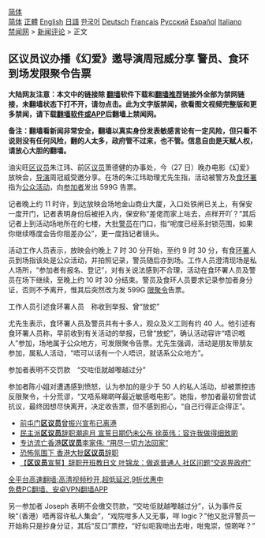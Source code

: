  <!-- 面包屑导航 --> <div class="breadcrumb"><!-- GTranslate: https://gtranslate.io/ -->  <div class="switcher notranslate">  <div class="selected">  <a href="#" onclick="return false;"> 简体</a>  </div>  <div class="option">  <a href="https://www.bannedbook.org" onclick="doGTranslate('zh-CN|zh-CN');jQuery('div.switcher div.selected a').html(jQuery(this).html());return false;" title="简体中文" class="nturl selected"> 简体</a>  <a href="https://www.bannedbook.org/zh-tw/" onclick="doGTranslate('zh-CN|zh-TW');jQuery('div.switcher div.selected a').html(jQuery(this).html());return false;" title="繁體中文" class="nturl"> 正體</a>  <a href="https://www.bannedbook.org/en/" onclick="doGTranslate('zh-CN|en');jQuery('div.switcher div.selected a').html(jQuery(this).html());return false;" title="English" class="nturl"> English</a>  <a href="https://www.bannedbook.org/ja/" onclick="doGTranslate('zh-CN|ja');jQuery('div.switcher div.selected a').html(jQuery(this).html());return false;" title="日本語" class="nturl"> 日語</a>  <a href="https://www.bannedbook.org/ko/" onclick="doGTranslate('zh-CN|ko');jQuery('div.switcher div.selected a').html(jQuery(this).html());return false;" title="한국어" class="nturl"> 한국어</a>  <a href="https://www.bannedbook.org/de/" onclick="doGTranslate('zh-CN|de');jQuery('div.switcher div.selected a').html(jQuery(this).html());return false;" title="Deutsch" class="nturl"> Deutsch</a>  <a href="https://www.bannedbook.org/fr/" onclick="doGTranslate('zh-CN|fr');jQuery('div.switcher div.selected a').html(jQuery(this).html());return false;" title="Français" class="nturl"> Français</a>  <a href="https://www.bannedbook.org/ru/" onclick="doGTranslate('zh-CN|ru');jQuery('div.switcher div.selected a').html(jQuery(this).html());return false;" title="Русский" class="nturl"> Русский</a>  <a href="https://www.bannedbook.org/es/" onclick="doGTranslate('zh-CN|es');jQuery('div.switcher div.selected a').html(jQuery(this).html());return false;" title="Español" class="nturl"> Español</a>  <a href="https://www.bannedbook.org/it/" onclick="doGTranslate('zh-CN|it');jQuery('div.switcher div.selected a').html(jQuery(this).html());return false;" title="Italiano" class="nturl"> Italiano</a>  </div>  </div>      <div class='breadcrumb-sub'><!-- Breadcrumb NavXT 6.3.0 --> <a href="https://www.bannedbook.org/" class="home">禁闻网</a> &gt; <a href="https://www.bannedbook.org/bnews/comments/" class="category">新闻评论</a> &gt; 正文</div></div><h2>区议员议办播《幻爱》邀导演周冠威分享 警员、食环到场发限聚令告票</h2> <p class="notice"><b>大陆网友注意：本文中的链接除 <a href="https://github.com/bannedbook/fanqiang" >翻墙</a>软件下载和<a href="https://github.com/killgcd/justmysocks/blob/master/README.md">翻墙推荐</a>链接外全部为禁网链接，未翻墙状态下打不开，请勿点击。此为文字版禁闻，欲看图文视频完整版和更多禁闻，请下载<a href="https://github.com/bannedbook/fanqiang">翻墙软件或APP</a>后翻墙上禁闻网。</p><p>备注：翻墙看新闻非常安全，翻墙以真实身份发表敏感言论有一定风险，但只看不说则没有任何风险，翻的人太多，政府管不过来，也不管。信息自由是天赋人权，请放心大胆的翻墙。</b></p>  <div class="entry">  <p>油尖旺<a href="https://www.bannedbook.org/bnews/tag/%E5%8C%BA%E8%AE%AE%E5%91%98/" class="st_tag internal_tag" rel="tag" title="标签 区议员 下的日志">区议员</a>朱江玮、前区<a href="https://www.bannedbook.org/bnews/tag/%e8%ae%ae%e5%91%98/" class="st_tag internal_tag" rel="tag" title="标签 议员 下的日志">议员</a>萧德健的办事处，今（27 日）晚办电影《幻爱》放映会，<a href="https://www.bannedbook.org/bnews/tag/%e5%af%bc%e6%bc%94/" class="st_tag internal_tag" rel="tag" title="标签 导演 下的日志">导演</a>周冠威受邀分享。在场的朱江玮助理尤先生指，活动被警方及<a href="https://www.bannedbook.org/bnews/tag/%E9%A3%9F%E7%8E%AF%E7%BD%B2/" class="st_tag internal_tag" rel="tag" title="标签 食环署 下的日志">食环署</a>指为<a href="https://www.bannedbook.org/bnews/tag/%E5%85%AC%E4%BC%97%E6%B4%BB%E5%8A%A8/" class="st_tag internal_tag" rel="tag" title="标签 公众活动 下的日志">公众活动</a>，向<a href="https://www.bannedbook.org/bnews/tag/%E5%8F%82%E5%8A%A0%E8%80%85/" class="st_tag internal_tag" rel="tag" title="标签 参加者 下的日志">参加者</a>发出 599G 告票。</p> <p>记者晚上约 11 时许，到达放映会场地金山商业大厦，入口处铁闸已关上，有保安一度开门，记者表明身份后被拒入内，保安称“差佬而家上咗去，点样开吖？”其后记者上到活动场地所在的七楼，大批<a href="https://www.bannedbook.org/bnews/tag/%E8%AD%A6%E5%91%98/" class="st_tag internal_tag" rel="tag" title="标签 警员 下的日志">警员</a>在门口，指“呢度已经系封锁范围，如果你继续喺度会告你阻差办公”，更一度挡记者镜头。</p>  <p>活动工作人员表示，放映会约晚上 7 时 30 分开始，至约 9 时 30 分，有食<a href="https://www.bannedbook.org/bnews/tag/%E7%8E%AF%E7%BD%B2/" class="st_tag internal_tag" rel="tag" title="标签 环署 下的日志">环署</a>人员到场指该处是公众活动，并拍照记录，警员随后亦到场。工作人员澄清现场是私人场所，“参加者有报名、登记”，对有关说法感到不合理，活动在食环署人员及警员在场下继续，至晚上约 10 时 30 分结束。警员及食环人员要求记录参加者身分证，否则不予离开，惟其后突然改为发 599G <a href="https://www.bannedbook.org/bnews/tag/%E9%99%90%E8%81%9A%E4%BB%A4/" class="st_tag internal_tag" rel="tag" title="标签 限聚令 下的日志">限聚令</a>告票。</p> <p>工作人员引述食环署人员　称收到举报、曾“放蛇”</p>  <p>尤先生表示，食环署人员及警员共有十多人，观众及义工则有约 40 人。他引述有食环署人员称，早前收到有关活动的举报，已曾“放蛇”，确认活动容许“唔识嘅人”参加，场地属于公众地方，可发限聚令告票。尤先生强调，活动是朋友带朋友参加，属私人活动，“唔可以话有一个人唔识，就话系公众地方”。</p> <p>参加者表明不交罚款　“交咗佢就越嚟越过分”</p>  <p>参加者陈小姐对遭遇感到愤怒，认为参加的是少于 50 人的私人活动，却被票控违反限聚令，十分荒谬，“又唔系睇啲咩最近敏感嘅电影”。她指，参加者最初曾尝试抗议，最终因想尽快离开，决定收告票，但不感到担心，“自己行得正企得正”。</p> <ul class='op-related-articles' title='相关阅读'> <li><a href='https://www.bannedbook.org/bnews/comments/20210820/1609548.html' target='_blank'>前屯门<b>区议员</b>曾振兴宣布已离港</a></li> <li><a href='https://www.bannedbook.org/bnews/comments/20210818/1608546.html' target='_blank'>民主派<b>区议员</b>辞职潮逾月 宣誓日期仍未公布 徐英伟：容许我做得细致啲</a></li> <li><a href='https://www.bannedbook.org/bnews/cnnews/hknews/20210818/1608126.html' target='_blank'>专访流亡香港<b>区议员</b>李家伟: “用尽一切方法回家”</a></li> <li><a href='https://www.bannedbook.org/bnews/headline/20210817/1607585.html' target='_blank'>恐怖氛围下 香港大批<b>区议员</b>辞职</a></li> <li><a href='https://www.bannedbook.org/bnews/comments/20210814/1606223.html' target='_blank'>【<b>区议员</b>宣誓】辞职开班教日文 叶锦龙：做返普通人 社区问题“交返畀政府”</a></li> </ul> <p class="texttj"> <a href="https://github.com/bannedbook/fanqiang/wiki/V2ray%E6%9C%BA%E5%9C%BA" target="_blank">全平台高速翻墙:高清视频秒开,超低延迟,9折优惠中</a><br/> <a href="https://github.com/bannedbook/fanqiang/wiki/%E7%A6%81%E9%97%BB%E7%BD%91%E5%AE%89%E5%8D%93%E7%BF%BB%E5%A2%99%E6%96%B0%E9%97%BBAPP" target="_blank">免费PC翻墙、安卓VPN翻墙APP</a></p> <p>另一参加者 Joseph 表明不会缴交罚款，“交咗佢就越嚟越过分”，认为事件反映“（香港）唔再容许私人集会”，“戏院咁多人又无事，咩 logic？”他又批评警员一开始称只是抄身分证，其后“反口”票控，“好似呃我哋出去咁，咁鬼崇，惊啲咩？”</p><a name='sharetosocial'></a>  <div style="margin-bottom:5px;padding-bottom:5px;clear:both"> <div id="archive-pix-1" class="banner-ads"> <!-- AuctionX Display platform tag START --> <div id="26318x728x90x621x_ADSLOT2" clicktrack="%%CLICK_URL_ESC%%"></div> <!-- AuctionX Display platform tag END --> </div> <div id="archive-pix-2" class="banner-ads"> <!-- AuctionX Display platform tag START --> <div id="26315x300x250x621x_ADSLOT2" clicktrack="%%CLICK_URL_ESC%%"></div> <!-- AuctionX Display platform tag END --> </div> </div>  <div id="archive-pix-1" class="banner-ads"> <!-- AuctionX Display platform tag START --> <div id="26318x728x90x621x_ADSLOT3" clicktrack="%%CLICK_URL_ESC%%"></div> <!-- AuctionX Display platform tag END --> </div> </div><!--END ENTRY--> 